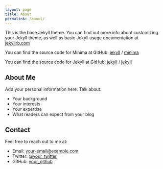 ```yaml
---
layout: page
title: About
permalink: /about/
---
```


This is the base Jekyll theme. You can find out more info about customizing your Jekyll theme, as well as basic Jekyll usage documentation at [jekyllrb.com](https://jekyllrb.com/)

You can find the source code for Minima at GitHub:
[jekyll][jekyll-organization] /
[minima](https://github.com/jekyll/minima)

You can find the source code for Jekyll at GitHub:
[jekyll][jekyll-organization] /
[jekyll](https://github.com/jekyll/jekyll)

## About Me

Add your personal information here. Talk about:
- Your background
- Your interests
- Your expertise
- What readers can expect from your blog

## Contact

Feel free to reach out to me at:
- Email: your-email@example.com
- Twitter: [@your_twitter](https://twitter.com/your_twitter)
- GitHub: [your_github](https://github.com/your_github)

[jekyll-organization]: https://github.com/jekyll 